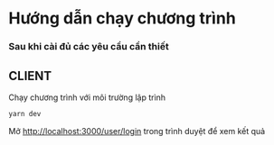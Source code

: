 # Hướng dẫn chạy chương trình
### Sau khi cài đủ các yêu cầu cần thiết

## CLIENT
Chạy chương trình với môi trường lập trình
```bash
yarn dev
```

Mở [http://localhost:3000/user/login](http://localhost:3000/user/login) trong trình duyệt để xem kết quả
